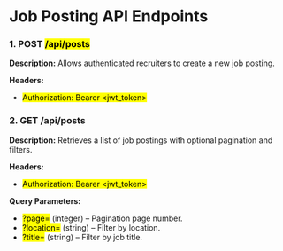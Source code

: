 # Job Posting API Endpoints
### 1. POST <mark>/api/posts</mark>
**Description:** Allows authenticated recruiters to create a new job posting.

**Headers:**
  - <mark>Authorization: Bearer <jwt_token></mark>

### 2. GET /api/posts
**Description:** Retrieves a list of job postings with optional pagination and filters.

**Headers:**
  - <mark>Authorization: Bearer <jwt_token></mark>
  
**Query Parameters:**
  - <mark>?page=</mark> (integer) – Pagination page number.
  - <mark>?location=</mark> (string) – Filter by location.
  - <mark>?title=</mark> (string) – Filter by job title.
  
